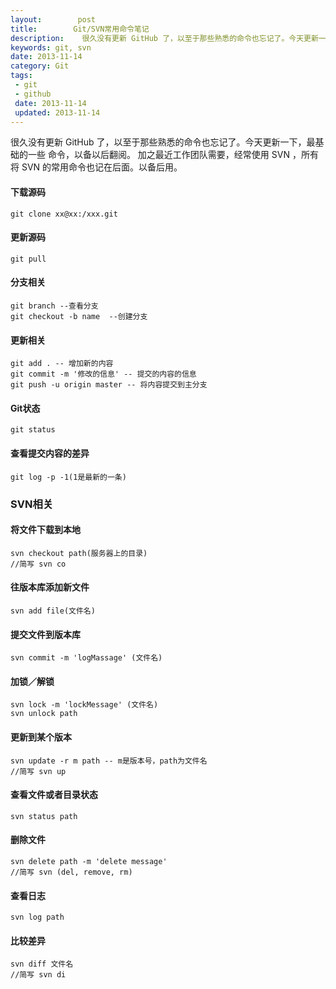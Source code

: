 ```yaml
---
layout:        post
title:        Git/SVN常用命令笔记
description:    很久没有更新 GitHub 了，以至于那些熟悉的命令也忘记了。今天更新一下，把最基础的内容记下。
keywords: git, svn
date: 2013-11-14
category: Git
tags:
 - git
 - github
 date: 2013-11-14
 updated: 2013-11-14
---
```

很久没有更新 GitHub 了，以至于那些熟悉的命令也忘记了。今天更新一下，最基础的一些
命令，以备以后翻阅。
加之最近工作团队需要，经常使用 SVN ，所有将 SVN 的常用命令也记在后面。以备后用。
<!--more-->
#### 下载源码
    git clone xx@xx:/xxx.git
    
#### 更新源码
    git pull

#### 分支相关
    git branch --查看分支
    git checkout -b name  --创建分支

#### 更新相关
    git add . -- 增加新的内容
    git commit -m '修改的信息' -- 提交的内容的信息
    git push -u origin master -- 将内容提交到主分支
    
#### Git状态
    git status
 
#### 查看提交内容的差异
    git log -p -1(1是最新的一条)
 
### SVN相关

#### 将文件下载到本地
    svn checkout path(服务器上的目录)
    //简写 svn co

#### 往版本库添加新文件
    svn add file(文件名)

#### 提交文件到版本库
    svn commit -m 'logMassage' (文件名)
    
#### 加锁／解锁
    svn lock -m 'lockMessage' (文件名)
    svn unlock path

#### 更新到某个版本
    svn update -r m path -- m是版本号，path为文件名
    //简写 svn up

#### 查看文件或者目录状态
    svn status path
    
#### 删除文件
    svn delete path -m 'delete message'
    //简写 svn (del, remove, rm)
    
#### 查看日志
    svn log path
    
#### 比较差异
    svn diff 文件名
    //简写 svn di
